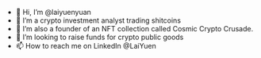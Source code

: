 - 👋 Hi, I’m @laiyuenyuan
- 👀 I’m a crypto investment analyst trading shitcoins 
- 🌱 I’m also a founder of an NFT collection called Cosmic Crypto Crusade.
- 💞️ I’m looking to raise funds for crypto public goods 
- 📫 How to reach me on LinkedIn @LaiYuen

<!---
laiyuenyuan/laiyuenyuan is a ✨ special ✨ repository because its `README.md` (this file) appears on your GitHub profile.
You can click the Preview link to take a look at your changes.
--->
